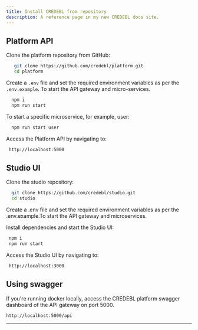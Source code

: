 ```yaml
---
title: Install CREDEBL from repository
description: A reference page in my new CREDEBL docs site.
---
```


## Platform API

Clone the platform repository from GitHub:

```bash
   git clone https://github.com/credebl/platform.git 
   cd platform
```
  
Create a `.env` file and set the required environment variables as per the `.env.example`. To start the API gateway and micro-services.

```bash
  npm i
  npm run start
```

To start a specific microservice, for example, user:

```bash
  npm run start user
```

Access the Platform API by navigating to:

 ```bash
  http://localhost:5000
```

## Studio UI

Clone the studio repository:

```bash
  git clone https://github.com/credebl/studio.git
  cd studio
```

Create a .env file and set the required environment variables as per the .env.example.To start the API gateway and microservices. 

Install dependencies and start the Studio UI:

 ```bash
  npm i
  npm run start
```

Access the Studio UI by navigating to:

```bash
 http://localhost:3000
```

## Using swagger

If you're running docker locally, access the CREDEBL platform swagger dashboard of the API gateway on port 5000.

```bash
http://localhost:5000/api
```

---
